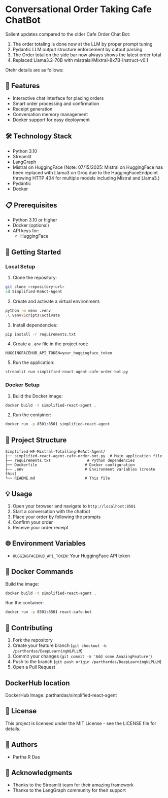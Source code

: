 # Conversational Order Taking Cafe ChatBot

Salient updates compared to the older Cafe Order Chat Bot:

1. The order totaling is done now at the LLM by proper prompt tuning
2. Pydantic LLM output structure enforcement by output parsing
3. The Order total on the side bar now always shows the latest order total
4. Replaced Llama3.2-70B with mistralai/Mixtral-8x7B-Instruct-v0.1

Otehr details are as follows:
## 🌟 Features

- Interactive chat interface for placing orders
- Smart order processing and confirmation
- Receipt generation
- Conversation memory management
- Docker support for easy deployment

## 🛠️ Technology Stack

- Python 3.10
- Streamlit
- LangGraph
- Mistral on HuggingFace (Note: 07/15/2025: Mistral on HuggingFace has been replaced with Llama3 on Groq due to the HuggingFaceEndpoint throwing HTTP 404 for multiple models including Mistral and Llama3.)
- Pydantic
- Docker

## 📋 Prerequisites

- Python 3.10 or higher
- Docker (optional)
- API keys for:
  - HuggingFace
  
## 🚀 Getting Started

### Local Setup

1. Clone the repository:
```bash
git clone <repository-url>
cd Simplified-ReAct-Agent
```

2. Create and activate a virtual environment:
```bash
python -m venv .venv
.\.venv\Scripts\activate
```

3. Install dependencies:
```bash
pip install -r requirements.txt
```

4. Create a `.env` file in the project root:
```env
HUGGINGFACEHUB_API_TOKEN=your_huggingface_token
```

5. Run the application:
```bash
streamlit run simplified-react-agent-cafe-order-bot.py
```

### Docker Setup

1. Build the Docker image:
```bash
docker build -t simplified-react-agent .
```

2. Run the container:
```bash
docker run -p 8501:8501 simplified-react-agent
```

## 📁 Project Structure

```
Simplified-HF-Mistral-Totalling-ReAct-Agent/
├── simplified-react-agent-cafe-order-bot.py  # Main application file
├── requirements.txt                # Python dependencies
├── Dockerfile                     # Docker configuration
├── .env                           # Environment variables (create this)
└── README.md                      # This file
```

## 💡 Usage

1. Open your browser and navigate to `http://localhost:8501`
2. Start a conversation with the chatbot
3. Place your order by following the prompts
4. Confirm your order
5. Receive your order receipt

## 🌐 Environment Variables

- `HUGGINGFACEHUB_API_TOKEN`: Your HuggingFace API token 

## 🐳 Docker Commands

Build the image:
```bash
docker build -t simplified-react-agent .
```

Run the container:
```bash
docker run -p 8501:8501 react-cafe-bot
```

## 🤝 Contributing

1. Fork the repository
2. Create your feature branch (`git checkout -b /parthardas/DeepLearningNLPLLM`)
3. Commit your changes (`git commit -m 'Add some AmazingFeature'`)
4. Push to the branch (`git push origin /parthardas/DeepLearningNLPLLM`)
5. Open a Pull Request

## DockerHub location

DockerHub Image: parthardas/simplified-react-agent

## 📄 License

This project is licensed under the MIT License - see the LICENSE file for details.

## 👥 Authors

- Partha R Das

## 🙏 Acknowledgments

- Thanks to the Streamlit team for their amazing framework
- Thanks to the LangGraph community for their support
